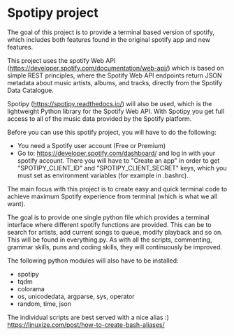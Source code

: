 # Spotipy project 
The goal of this project is to provide a terminal based version of spotify, which includes both features found in the original spotify app and new features. 

This project uses the spotify Web API (https://developer.spotify.com/documentation/web-api/) which is based on simple REST principles, where the Spotify Web API endpoints return JSON metadata about music artists, albums, and tracks, directly from the Spotify Data Catalogue.

Spotipy (https://spotipy.readthedocs.io/) will also be used, which is the lightweight Python library for the Spotify Web API. With Spotipy you get full access to all of the music data provided by the Spotify platform.

Before you can use this spotify project, you will have to do the following:
* You need a Spotify user account (Free or Premium)
* Go to: https://developer.spotify.com/dashboard/ and log in with your spotify account. There you will have to "Create an app" in order to get 
"SPOTIPY_CLIENT_ID" and "SPOTIPY_CLIENT_SECRET" keys, which you must set as environment variables (for example in .bashrc).
 

The main focus with this project is to create easy and quick terminal code to achieve maximum Spotify experience from terminal (which is what we all want). 

The goal is to provide one single python file which provides a terminal interface where different spotify functions are provided. This can be to search for artists, add current songs to queue, modify playback and so on. This will be found in everything.py. As with all the scripts, commenting, grammar skills, puns and coding skills, they will continuously be improved. 
 
The following python modules will also have to be installed: 
* spotipy
* tqdm
* colorama
* os, unicodedata, argparse, sys, operator
* random, time, json


The individual scripts are best served with a nice alias :)
https://linuxize.com/post/how-to-create-bash-aliases/
